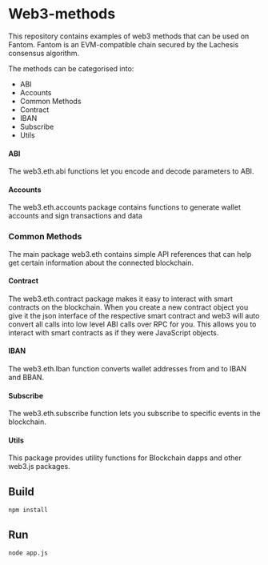 # Web3-methods

This repository contains examples of web3 methods that can be used on Fantom.
Fantom is an EVM-compatible chain secured by the Lachesis consensus algorithm.

The methods can be categorised into:
* ABI
* Accounts
* Common Methods
* Contract
* IBAN
* Subscribe
* Utils

#### ABI
The web3.eth.abi functions let you encode and decode parameters to ABI.

#### Accounts
The web3.eth.accounts package contains functions to generate wallet accounts and sign transactions and data

### Common Methods
The main package web3.eth contains simple API references that can help get certain information about the connected blockchain.

#### Contract
The web3.eth.contract package makes it easy to interact with smart contracts on the blockchain. When you create a new contract object you give it the json interface of the respective smart contract and web3 will auto convert all calls into low level ABI calls over RPC for you. This allows you to interact with smart contracts as if they were JavaScript objects.

#### IBAN
The web3.eth.Iban function converts wallet addresses from and to IBAN and BBAN.

#### Subscribe
The web3.eth.subscribe function lets you subscribe to specific events in the blockchain.

#### Utils
This package provides utility functions for Blockchain dapps and other web3.js packages.


## Build

```shell
npm install
```

## Run
```
node app.js
```
